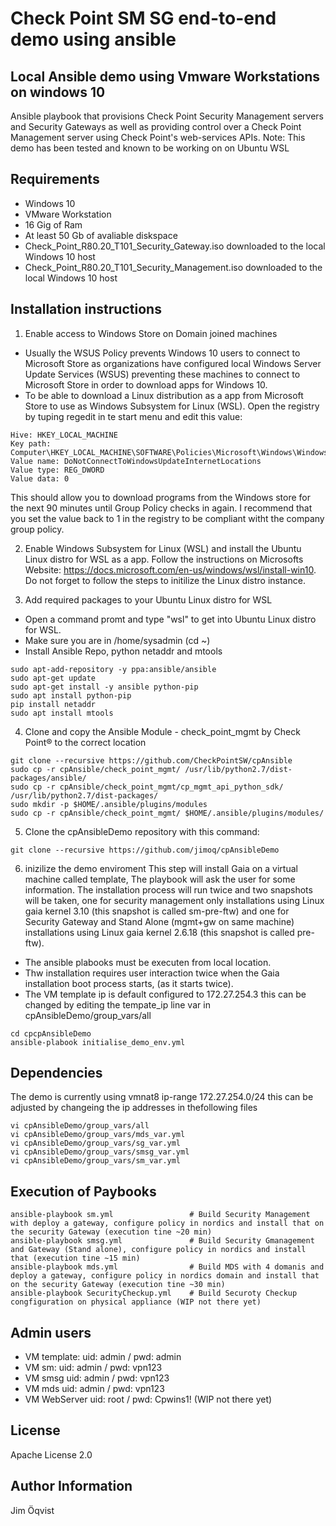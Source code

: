 Check Point SM SG end-to-end demo using ansible
=========

Local Ansible demo using Vmware Workstations on windows 10
------------
Ansible playbook that provisions Check Point Security Management servers and Security Gateways as well as providing control over a Check Point Management server using Check Point's web-services APIs.
Note: This demo has been tested and known to be working on on Ubuntu WSL

Requirements
------------
- Windows 10
- VMware Workstation
- 16 Gig of Ram
- At least 50 Gb of avaliable diskspace
- Check_Point_R80.20_T101_Security_Gateway.iso downloaded to the local Windows 10 host
- Check_Point_R80.20_T101_Security_Management.iso downloaded to the local Windows 10 host

Installation instructions
--------------
1. Enable access to Windows Store on Domain joined machines
 - Usually the WSUS Policy prevents Windows 10 users to connect to Microsoft Store as organizations have configured local  Windows Server Update Services (WSUS) preventing these machines to connect to Microsoft Store in order to download apps for Windows 10.
 - To be able to download a Linux distribution as a app from Microsoft Store to use as Windows Subsystem for Linux (WSL). Open the registry by tuping regedit in te start menu and edit this value:
```
Hive: HKEY_LOCAL_MACHINE 
Key path: Computer\HKEY_LOCAL_MACHINE\SOFTWARE\Policies\Microsoft\Windows\WindowsUpdate 
Value name: DoNotConnectToWindowsUpdateInternetLocations 
Value type: REG_DWORD 
Value data: 0
```
This should allow you to download programs from the Windows store for the next 90 minutes until Group Policy checks in again.
I recommend that you set the value back to 1 in the registry to be compliant witht the company group policy.

2. Enable Windows Subsystem for Linux (WSL) and install the Ubuntu Linux distro for WSL as a app.
Follow the instructions on Microsofts Website: https://docs.microsoft.com/en-us/windows/wsl/install-win10. Do not forget to follow the steps to initilize the Linux distro instance.

3. Add required packages to your Ubuntu Linux distro for WSL
 - Open a command promt and type "wsl" to get into Ubuntu Linux distro for WSL.
 - Make sure you are in /home/sysadmin (cd ~)
 - Install Ansible Repo, python netaddr and mtools
```
sudo apt-add-repository -y ppa:ansible/ansible
sudo apt-get update
sudo apt-get install -y ansible python-pip
sudo apt install python-pip
pip install netaddr
sudo apt install mtools
```

4. Clone and copy the Ansible Module - check_point_mgmt by Check Point® to the correct location
```
git clone --recursive https://github.com/CheckPointSW/cpAnsible
sudo cp -r cpAnsible/check_point_mgmt/ /usr/lib/python2.7/dist-packages/ansible/
sudo cp -r cpAnsible/check_point_mgmt/cp_mgmt_api_python_sdk/ /usr/lib/python2.7/dist-packages/
sudo mkdir -p $HOME/.ansible/plugins/modules
sudo cp -r cpAnsible/check_point_mgmt/ $HOME/.ansible/plugins/modules/
```

5. Clone the cpAnsibleDemo repository with this command:
```git
git clone --recursive https://github.com/jimoq/cpAnsibleDemo
```

6. inizilize the demo enviroment
This step will install Gaia on a virtual machine called template, The playbook will ask the user for some information. The installation process will run twice and two snapshots will be taken, one for security management only installations using Linux gaia kernel 3.10 (this snapshot is called sm-pre-ftw) and one for Security Gateway and Stand Alone (mgmt+gw on same machine) installations using Linux gaia kernel 2.6.18 (this snapshot is called pre-ftw). 
 - The ansible plabooks must be executen from local location.
 - Thw installation requires user interaction twice when the Gaia installation boot process starts, (as it starts twice).
 - The VM template ip is default configured to 172.27.254.3 this can be changed by editing the tempate_ip line var in cpAnsibleDemo/group_vars/all
```
cd cpcpAnsibleDemo
ansible-plabook initialise_demo_env.yml
```

Dependencies
------------
The demo is currently using vmnat8 ip-range 172.27.254.0/24 this can be adjusted by changeing the ip addresses in thefollowing files
```
vi cpAnsibleDemo/group_vars/all
vi cpAnsibleDemo/group_vars/mds_var.yml
vi cpAnsibleDemo/group_vars/sg_var.yml
vi cpAnsibleDemo/group_vars/smsg_var.yml
vi cpAnsibleDemo/group_vars/sm_var.yml
```

Execution of Paybooks
----------------
```
ansible-playbook sm.yml                 # Build Security Management with deploy a gateway, configure policy in nordics and install that on the security Gateway (execution tine ~20 min)
ansible-playbook smsg.yml               # Build Security Gmanagement and Gateway (Stand alone), configure policy in nordics and install that (execution tine ~15 min)
ansible-playbook mds.yml                # Build MDS with 4 domanis and deploy a gateway, configure policy in nordics domain and install that on the security Gateway (execution tine ~30 min)
ansible-playbook SecurityCheckup.yml    # Build Securoty Checkup congfiguration on physical appliance (WIP not there yet)
```

Admin users
-------
- VM template:    uid: admin / pwd: admin
- VM sm:          uid: admin / pwd: vpn123
- VM smsg         uid: admin / pwd: vpn123
- VM mds          uid: admin / pwd: vpn123
- VM WebServer    uid: root / pwd: Cpwins1! (WIP not there yet)

License
-------

Apache License 2.0

Author Information
------------------
Jim Öqvist
